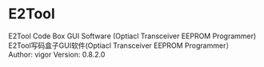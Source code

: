# E2Tool
E2Tool Code Box GUI Software (Optiacl Transceiver EEPROM Programmer)  
E2Tool写码盒子GUI软件(Optiacl Transceiver EEPROM Programmer）  
Author: vigor
Version: 0.8.2.0
